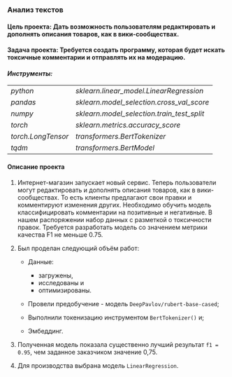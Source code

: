 ### Анализ текстов
####  Цель проекта:   Дать возможность пользователям редактировать и дополнять описания товаров, как в вики-сообществах.
####  Задача проекта:   Требуется создать программу, которая будет искать токсичные комментарии и отправлять их на модерацию.

#### *Инструменты:* 
|  |  |
| :---         |     :---     |
|*python*|*sklearn.linear_model.LinearRegression*|
|*pandas*|*sklearn.model_selection.cross_val_score*|
|*numpy*|*sklearn.model_selection.train_test_split*|
|*torch*|*sklearn.metrics.accuracy_score*|
|*torch.LongTensor*|*transformers.BertTokenizer*|
|*tqdm*|*transformers.BertModel*|

#### Описание проекта

1. Интернет-магазин запускает новый сервис. Теперь пользователи могут редактировать и дополнять описания товаров, как в вики-сообществах. То есть клиенты предлагают свои правки и комментируют изменения других. Необходимо обучить модель классифицировать комментарии на позитивные и негативные. В нашем распоряжении набор данных с разметкой о токсичности правок. Требуется разработать модель со значением метрики качества F1 не меньше 0.75.

2. Был проделан следующий объём работ:
    - Данные:
        - загружены,
        - исследованы и
        - оптимизированы.

    - Провели предобучение - модель `DeepPavlov/rubert-base-cased`;

    - Выполнили токенизацию инструментом `BertTokenizer()` и;

    - Эмбеддинг.

3. Полученная модель показала существенно лучший результат `f1 = 0.95`, чем заданное заказчиком значение 0,75.
4. Для производства выбрана модель `LinearRegression`.

